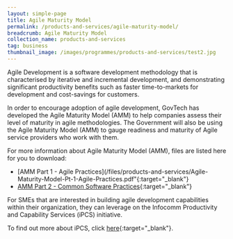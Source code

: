 ```yaml
---
layout: simple-page
title: Agile Maturity Model
permalink: /products-and-services/agile-maturity-model/
breadcrumb: Agile Maturity Model
collection_name: products-and-services
tag: business
thumbnail_image: /images/programmes/products-and-services/test2.jpg
---
```


Agile Development is a software development methodology that is characterised by iterative and incremental development, and demonstrating significant productivity benefits such as faster time-to-markets for development and cost-savings for customers. 

In order to encourage adoption of agile development, GovTech has developed the Agile Maturity Model (AMM) to help companies assess their level of maturity in agile methodologies.  The Government will also be using the Agile Maturity Model (AMM) to gauge readiness and maturity of Agile service providers who work with them. 

For more information about Agile Maturity Model (AMM), files are listed here for you to download:

* [AMM Part 1 - Agile Practices](/files/products-and-services/Agile-Maturity-Model-Pt-1-Agile-Practices.pdf"{:target="_blank"}
* [AMM Part 2 - Common Software Practices](/files/products-and-services/Agile-Maturity-Model-Pt-2-Common-Software-Practices.pdf"){:target="_blank"}


For SMEs that are interested in building agile development capabilities within their organization, they can leverage on the Infocomm Productivity and Capability Services (iPCS) initiative. 

To find out more about iPCS, click [here](http://theportal.sg/SGPortal/Resource_Centre/Panel_of_Consultants/Portal/Resource_centre/Panel_of_Consultants.aspx?hkey=ef27eb46-6a9c-4d72-a19a-3d19e8ebab0c){:target="_blank"}.
